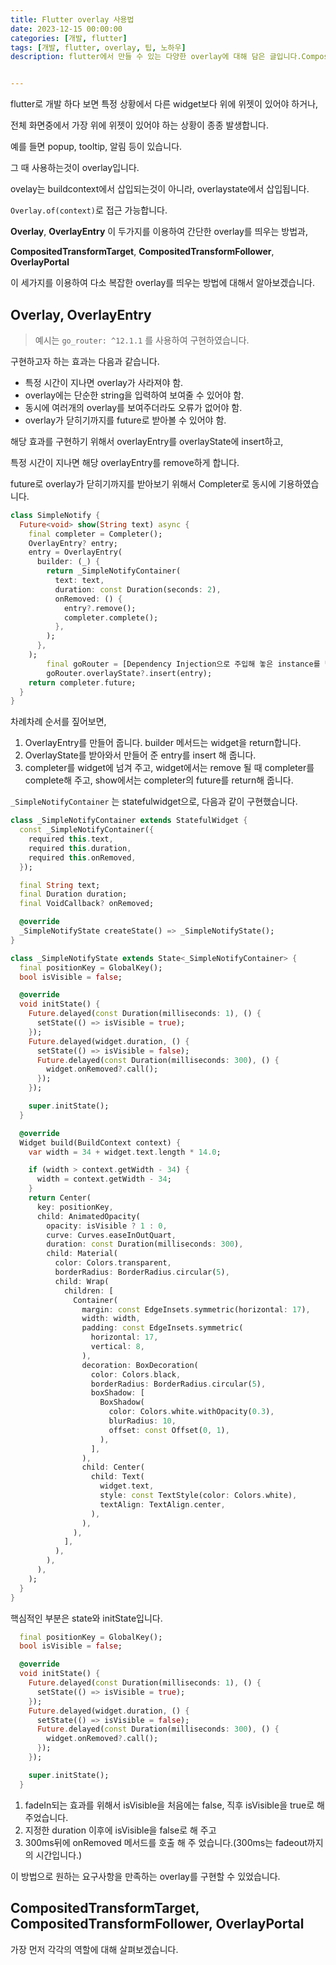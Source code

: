 ```yaml
---
title: Flutter overlay 사용법
date: 2023-12-15 00:00:00
categories: [개발, flutter]
tags: [개발, flutter, overlay, 팁, 노하우]
description: flutter에서 만들 수 있는 다양한 overlay에 대해 담은 글입니다.CompositedTransformTarget, CompositedTransformFollower, OverlayPortal, OverlayEntry사용법도 다루고 있습니다.


---
```


flutter로 개발 하다 보면 특정 상황에서 다른 widget보다 위에 위젯이 있어야 하거나,

전체 화면중에서 가장 위에 위젯이 있어야 하는 상황이 종종 발생합니다.

예를 들면 popup, tooltip, 알림 등이 있습니다.

그 때 사용하는것이 overlay입니다.

ovelay는 buildcontext에서 삽입되는것이 아니라, overlaystate에서 삽입됩니다.

`Overlay.of(context)`로 접근 가능합니다.

 **Overlay**,  **OverlayEntry** 이 두가지를 이용하여 간단한 overlay를 띄우는 방법과,

**CompositedTransformTarget**, **CompositedTransformFollower**, **OverlayPortal**

 이 세가지를 이용하여 다소 복잡한 overlay를 띄우는 방법에 대해서 알아보겠습니다.



## Overlay, OverlayEntry

> 예시는 `go_router: ^12.1.1` 를 사용하여 구현하였습니다.

구현하고자 하는 효과는 다음과 같습니다.

- 특정 시간이 지나면 overlay가 사라져야 함.
- overlay에는 단순한 string을 입력하여 보여줄 수 있어야 함.
- 동시에 여러개의 overlay를 보여주더라도 오류가 없어야 함.
- overlay가 닫히기까지를 future로 받아볼 수 있어야 함.

해당 효과를 구현하기 위해서 overlayEntry를 overlayState에 insert하고,

특정 시간이 지나면 해당 overlayEntry를 remove하게 합니다.

future로 overlay가 닫히기까지를 받아보기 위해서 Completer로 동시에 기용하였습니다.

```dart
class SimpleNotify {
  Future<void> show(String text) async {
    final completer = Completer();
    OverlayEntry? entry;
    entry = OverlayEntry(
      builder: (_) {
        return _SimpleNotifyContainer(
          text: text,
          duration: const Duration(seconds: 2),
          onRemoved: () {
            entry?.remove();
            completer.complete();
          },
        );
      },
    );
		final goRouter = [Dependency Injection으로 주입해 놓은 instance를 받아옵니다.]
		goRouter.overlayState?.insert(entry);
    return completer.future;
  }
}

```

차례차례 순서를 짚어보면,

1. OverlayEntry를 만들어 줍니다. builder 메서드는 widget을 return합니다.
2. OverlayState를 받아와서 만들어 준 entry를 insert 해 줍니다.
3. completer를 widget에 넘겨 주고, widget에서는 remove 될 때 completer를 complete해 주고, show에서는 completer의 future를 return해 줍니다.



`_SimpleNotifyContainer` 는 statefulwidget으로, 다음과 같이 구현했습니다.

```dart
class _SimpleNotifyContainer extends StatefulWidget {
  const _SimpleNotifyContainer({
    required this.text,
    required this.duration,
    required this.onRemoved,
  });

  final String text;
  final Duration duration;
  final VoidCallback? onRemoved;

  @override
  _SimpleNotifyState createState() => _SimpleNotifyState();
}

class _SimpleNotifyState extends State<_SimpleNotifyContainer> {
  final positionKey = GlobalKey();
  bool isVisible = false;

  @override
  void initState() {
    Future.delayed(const Duration(milliseconds: 1), () {
      setState(() => isVisible = true);
    });
    Future.delayed(widget.duration, () {
      setState(() => isVisible = false);
      Future.delayed(const Duration(milliseconds: 300), () {
        widget.onRemoved?.call();
      });
    });

    super.initState();
  }

  @override
  Widget build(BuildContext context) {
    var width = 34 + widget.text.length * 14.0;

    if (width > context.getWidth - 34) {
      width = context.getWidth - 34;
    }
    return Center(
      key: positionKey,
      child: AnimatedOpacity(
        opacity: isVisible ? 1 : 0,
        curve: Curves.easeInOutQuart,
        duration: const Duration(milliseconds: 300),
        child: Material(
          color: Colors.transparent,
          borderRadius: BorderRadius.circular(5),
          child: Wrap(
            children: [
              Container(
                margin: const EdgeInsets.symmetric(horizontal: 17),
                width: width,
                padding: const EdgeInsets.symmetric(
                  horizontal: 17,
                  vertical: 8,
                ),
                decoration: BoxDecoration(
                  color: Colors.black,
                  borderRadius: BorderRadius.circular(5),
                  boxShadow: [
                    BoxShadow(
                      color: Colors.white.withOpacity(0.3),
                      blurRadius: 10,
                      offset: const Offset(0, 1),
                    ),
                  ],
                ),
                child: Center(
                  child: Text(
                    widget.text,
                    style: const TextStyle(color: Colors.white),
                    textAlign: TextAlign.center,
                  ),
                ),
              ),
            ],
          ),
        ),
      ),
    );
  }
}

```



핵심적인 부분은 state와 initState입니다.

```dart
  final positionKey = GlobalKey();
  bool isVisible = false; 

  @override
  void initState() {
    Future.delayed(const Duration(milliseconds: 1), () {
      setState(() => isVisible = true);
    });
    Future.delayed(widget.duration, () {
      setState(() => isVisible = false);
      Future.delayed(const Duration(milliseconds: 300), () {
        widget.onRemoved?.call();
      });
    });

    super.initState();
  }
```

1. fadeIn되는 효과를 위해서 isVisible을 처음에는 false, 직후 isVisible을 true로 해 주었습니다.
2. 지정한 duration 이후에 isVisible을 false로 해 주고
3. 300ms뒤에 onRemoved 메서드를 호출 해 주 었습니다.(300ms는 fadeout까지의 시간입니다.)

이 방법으로 원하는 요구사항을 만족하는 overlay를 구현할 수 있었습니다.



## **CompositedTransformTarget**, **CompositedTransformFollower**, **OverlayPortal**

가장 먼저 각각의 역할에 대해 살펴보겠습니다.

